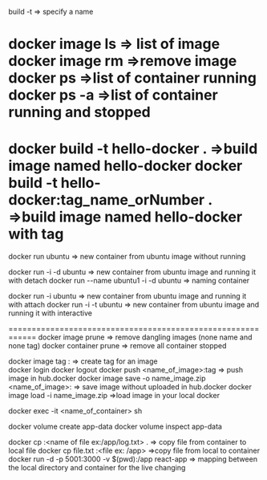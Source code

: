 build -t => specify a name 

docker image ls                 => list of image
docker image rm <name or id of image> =>remove image
docker ps    =>list of container running
docker ps -a =>list of container running and stopped
===============================================================  


docker build -t hello-docker .  =>build image named hello-docker
docker build -t hello-docker:tag_name_orNumber .  =>build image named hello-docker with tag
========================================================================
docker run ubuntu   => new container from ubuntu image without running

docker run -i -d ubuntu                  => new container from ubuntu image and running it  with detach
docker run --name ubuntu1 -i -d ubuntu   => naming container

docker run -i ubuntu   => new container from ubuntu image and running it  with attach
docker run -i -t ubuntu   => new container from ubuntu image and running it with interactive


============================================================
docker image prune => remove dangling images (none name and none tag)
docker container prune => remove all container stopped

docker image tag <name or id of image> <name>:<tag>  => create tag for an image  
docker login
docker logout
docker push <name_of_image>:tag => push image in hub.docker
docker image save -o name_image.zip <name_of_image>:<tag> => save image without uploaded in hub.docker
docker image load -i name_image.zip   =>load image in your local docker

docker exec -it <name_of_container> sh

docker volume create app-data
docker volume inspect app-data

docker cp <name or id of container>:<name of file ex:/app/log.txt> . => copy file from container to local file
docker cp file.txt <container>:<file ex: /app> =>copy file from local to container
docker run -d -p 5001:3000 -v $(pwd):/app react-app  => mapping between the local directory and container for the live changing 